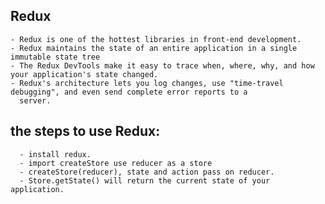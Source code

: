 ## Redux 

    - Redux is one of the hottest libraries in front-end development.
    - Redux maintains the state of an entire application in a single immutable state tree
    - The Redux DevTools make it easy to trace when, where, why, and how your application's state changed.
    - Redux's architecture lets you log changes, use "time-travel debugging", and even send complete error reports to a 
      server.  


## the steps to use Redux: 
      - install redux.
      - import createStore use reducer as a store
      - createStore(reducer), state and action pass on reducer.
      - Store.getState() will return the current state of your application.         

